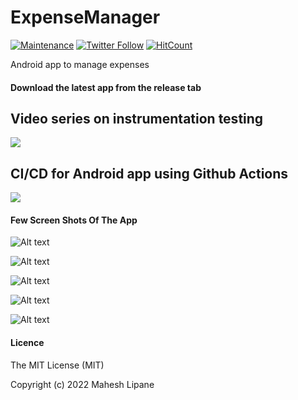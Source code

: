 # ExpenseManager

[![Maintenance](https://img.shields.io/badge/Maintained%3F-no-red.svg)](https://GitHub.com/ajitsing/ExpenseManager/graphs/commit-activity)
[![Twitter Follow](https://img.shields.io/twitter/follow/Ajit5ingh.svg?style=social)](https://twitter.com/Ajit5ingh)
[![HitCount](http://hits.dwyl.io/ajitsing/ExpenseManager.svg)](http://hits.dwyl.io/ajitsing/ExpenseManager)

Android app to manage expenses

#### Download the latest app from the release tab

## Video series on instrumentation testing
[![](https://github.com/ajitsing/ScreenShots/blob/master/expense_manager/instrumentation_testing_series.png)](https://www.youtube.com/watch?v=gdsxVfq-yNM&list=PLFYf87MeyEq588ibGPTu5lEhnJZG6KsmR&index=1)

## CI/CD for Android app using Github Actions
[![](https://github.com/ajitsing/ScreenShots/blob/master/expense_manager/github_actions_series.png)](https://www.youtube.com/watch?v=2mCJZHEhsxc&list=PLFYf87MeyEq5Os9Vsnd9k9kgUHzy8eff_)

#### Few Screen Shots Of The App

![Alt text](https://github.com/ajitsing/ScreenShots/blob/master/expense_manager/em_new_expense.png)

![Alt text](https://github.com/ajitsing/ScreenShots/blob/master/expense_manager/em_today.png)

![Alt text](https://github.com/ajitsing/ScreenShots/blob/master/expense_manager/em_navigation.png)

![Alt text](https://github.com/ajitsing/ScreenShots/blob/master/expense_manager/em_week.png)

![Alt text](https://github.com/ajitsing/ScreenShots/blob/master/expense_manager/em_month_graph.png)


#### Licence

The MIT License (MIT)

Copyright (c) 2022 Mahesh Lipane

